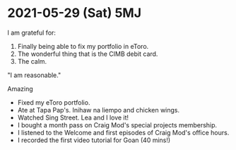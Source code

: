 # 2021-05-29 (Sat) 5MJ

I am grateful for:

1. Finally being able to fix my portfolio in eToro.
2. The wonderful thing that is the CIMB debit card.
3. The calm.

"I am reasonable."

Amazing

- Fixed my eToro portfolio.
- Ate at Tapa Pap's. Inihaw na liempo and chicken wings.
- Watched Sing Street. Lea and I love it!
- I bought a month pass on Craig Mod's special projects membership.
- I listened to the Welcome and first episodes of Craig Mod's office hours.
- I recorded the first video tutorial for Goan (40 mins!)

